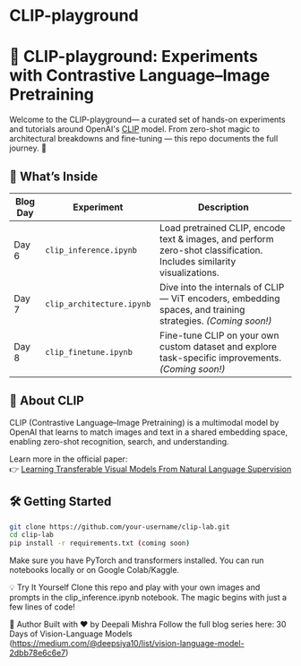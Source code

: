# CLIP-playground
# 🎯  CLIP-playground: Experiments with Contrastive Language–Image Pretraining

Welcome to the  CLIP-playground— a curated set of hands-on experiments and tutorials around OpenAI's [CLIP](https://openai.com/index/clip) model. From zero-shot magic to architectural breakdowns and fine-tuning — this repo documents the full journey. 🚀

## 📌 What’s Inside

| Blog Day | Experiment | Description |
|----------|------------|-------------|
| Day 6    | `clip_inference.ipynb` | Load pretrained CLIP, encode text & images, and perform zero-shot classification. Includes similarity visualizations. |
| Day 7    | `clip_architecture.ipynb` | Dive into the internals of CLIP — ViT encoders, embedding spaces, and training strategies. *(Coming soon!)*|
| Day 8    | `clip_finetune.ipynb` | Fine-tune CLIP on your own custom dataset and explore task-specific improvements. *(Coming soon!)* |

## 🧠 About CLIP

CLIP (Contrastive Language–Image Pretraining) is a multimodal model by OpenAI that learns to match images and text in a shared embedding space, enabling zero-shot recognition, search, and understanding.

Learn more in the official paper:  
👉 [Learning Transferable Visual Models From Natural Language Supervision](https://arxiv.org/abs/2103.00020)

## 🛠️ Getting Started

```bash
git clone https://github.com/your-username/clip-lab.git
cd clip-lab
pip install -r requirements.txt (coming soon)
```
Make sure you have PyTorch and transformers installed. You can run notebooks locally or on Google Colab/Kaggle.

💡 Try It Yourself
Clone this repo and play with your own images and prompts in the clip_inference.ipynb notebook. The magic begins with just a few lines of code!

🙌 Author
Built with ❤️ by Deepali Mishra
Follow the full blog series here: 30 Days of Vision-Language Models (https://medium.com/@deepsiya10/list/vision-language-model-2dbb78e6c6e7)

